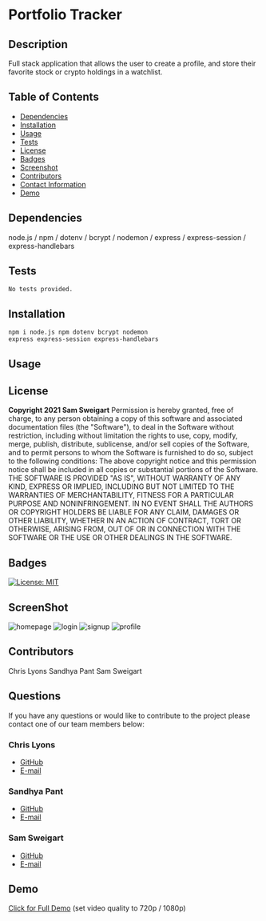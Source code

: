 # __Portfolio Tracker__
## __Description__
Full stack application that allows the user to create a profile, and store their favorite stock or crypto holdings in a watchlist.
## __Table of Contents__
* [Dependencies](#dependencies)
* [Installation](#installation)
* [Usage](#usage)
* [Tests](#tests)
* [License](#license)
* [Badges](#badges)
* [Screenshot](#screenshot)
* [Contributors](#contributors)
* [Contact Information](#questions)
* [Demo](#demo)
## __Dependencies__
node.js / npm / dotenv / bcrypt / nodemon / 
express / express-session / express-handlebars 

## __Tests__
    No tests provided.
## __Installation__ 
    npm i node.js npm dotenv bcrypt nodemon 
    express express-session express-handlebars 

## __Usage__

## __License__
__Copyright 2021 Sam Sweigart__
Permission is hereby granted, free of charge, to any person obtaining a copy of this software and associated documentation files (the "Software"), to deal in the Software without restriction, including without limitation the rights to use, copy, modify, merge, publish, distribute, sublicense, and/or sell copies of the Software, and to permit persons to whom the Software is furnished to do so, subject to the following conditions:
The above copyright notice and this permission notice shall be included in all copies or substantial portions of the Software.
THE SOFTWARE IS PROVIDED "AS IS", WITHOUT WARRANTY OF ANY KIND, EXPRESS OR IMPLIED, INCLUDING BUT NOT LIMITED TO THE WARRANTIES OF MERCHANTABILITY, FITNESS FOR A PARTICULAR PURPOSE AND NONINFRINGEMENT. IN NO EVENT SHALL THE AUTHORS OR COPYRIGHT HOLDERS BE LIABLE FOR ANY CLAIM, DAMAGES OR OTHER LIABILITY, WHETHER IN AN ACTION OF CONTRACT, TORT OR OTHERWISE, ARISING FROM, OUT OF OR IN CONNECTION WITH THE SOFTWARE OR THE USE OR OTHER DEALINGS IN THE SOFTWARE.
## __Badges__
[![License: MIT](https://img.shields.io/badge/License-MIT-hotpink.svg)](https://opensource.org/licenses/MIT)
## __ScreenShot__
![homepage](https://user-images.githubusercontent.com/56444674/122289461-bde6e300-cec0-11eb-854d-b670ab9c1767.png)
![login](https://user-images.githubusercontent.com/56444674/122289472-c0493d00-cec0-11eb-91b4-6ca70989ab61.png)
![signup](https://user-images.githubusercontent.com/56444674/122289486-c63f1e00-cec0-11eb-904a-1264f0c0011c.png)
![profile](https://user-images.githubusercontent.com/56444674/122289499-c93a0e80-cec0-11eb-9c10-b1850f1b9f85.png)

## __Contributors__
Chris Lyons
Sandhya Pant
Sam Sweigart
## __Questions__
If you have any questions or would like to contribute to the project please contact one of our team members below:
### __Chris Lyons__
* [GitHub](https://github.com/chrislyons2886)
* [E-mail](mailto:chrislyons2886@gmail.com)
### __Sandhya Pant__
* [GitHub](https://github.com/spant179)
* [E-mail](mailto:spant179@gmail.com)
### __Sam Sweigart__
* [GitHub](https://github.com/gamgee-em)
* [E-mail](mailto:samuel.sweigart@gmail.com)

## __Demo__
[Click for Full Demo](https://drive.google.com/file/d/1FJRrJf2vo7BrIFENg7ehDPfGGlEmnHov/view?usp=sharing) (set video quality to 720p / 1080p)